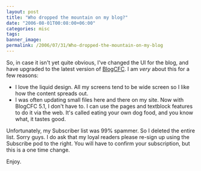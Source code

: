 ```yaml
---
layout: post
title: "Who dropped the mountain on my blog?"
date: "2006-08-01T00:08:00+06:00"
categories: misc 
tags: 
banner_image: 
permalink: /2006/07/31/Who-dropped-the-mountain-on-my-blog
---
```


So, in case it isn't yet quite obvious, I've changed the UI for the blog, and have upgraded to the latest version of <a href="http://www.blogcfc.com">BlogCFC</a>. I am <i>very</i> about this for a few reasons:

<ul>
<li>I love the liquid design. All my screens tend to be wide screen so I like how the content spreads out.
<li>I was often updating small files here and there on my site. Now with BlogCFC 5.1, I don't have to. I can use the pages and textblock features to do it via the web. It's called eating your own dog food, and you know what, it tastes good.
</ul>

Unfortunately, my Subscriber list was 99% spammer. So I deleted the entire list. Sorry guys. I do ask that my loyal readers please re-sign up using the Subscribe pod to the right. You will have to confirm your subscription, but this is a one time change.

Enjoy.